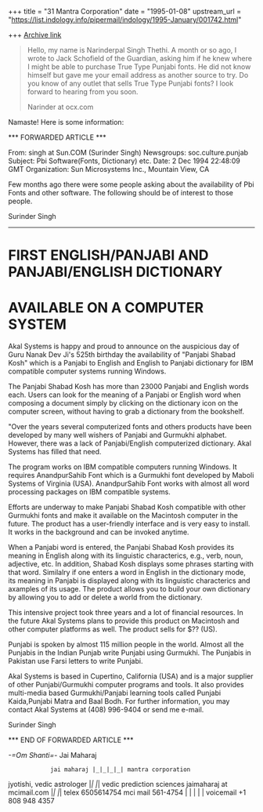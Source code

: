 +++
title = "31 Mantra Corporation"
date = "1995-01-08"
upstream_url = "https://list.indology.info/pipermail/indology/1995-January/001742.html"

+++
[Archive link](https://list.indology.info/pipermail/indology/1995-January/001742.html)

> Hello, my name is Narinderpal Singh Thethi. A month or so ago, I wrote
> to  Jack Schofield of the Guardian, asking him if he knew where I might
> be able  to purchase True Type Punjabi fonts. He did not know himself
> but gave me  your email address as another source to try.
> Do you know of any outlet that sells True Type Punjabi fonts?
> I look forward to hearing from you soon.
> 
> Narinder at ocx.com

Namaste!
   Here is some information:

*** FORWARDED ARTICLE ***

From: singh at Sun.COM (Surinder Singh)
Newsgroups: soc.culture.punjab
Subject: Pbi Software(Fonts, Dictionary) etc.
Date: 2 Dec 1994 22:48:09 GMT
Organization: Sun Microsystems Inc., Mountain View, CA

Few months ago there were some people asking about the availability of 
Pbi Fonts and other software. The following should be of interest to 
those people.

Surinder Singh

-----------------------

FIRST ENGLISH/PANJABI AND PANJABI/ENGLISH DICTIONARY
====================================================
AVAILABLE ON A COMPUTER SYSTEM
==============================

Akal Systems is happy and proud to announce on the auspicious day of Guru 
Nanak Dev Ji's 525th birthday the availability of "Panjabi Shabad Kosh" 
which is a Panjabi to English and English to Panjabi dictionary for IBM 
compatible computer systems running Windows.

The Panjabi Shabad Kosh has more than 23000 Panjabi and English words 
each. Users can look for the meaning of a Panjabi or English word when 
composing a document simply by clicking on the dictionary icon on the 
computer screen, without having to grab a dictionary from the bookshelf.

"Over the years several computerized fonts and others products have been 
developed by many well wishers of Panjabi and Gurmukhi alphabet. However, 
there was a lack of Panjabi/English computerized dictionary. Akal Systems 
has filled that need.

The program works on IBM compatible computers running Windows. It 
requires AnandpurSahib Font which is a Gurmukhi font developed by Maboli 
Systems of Virginia (USA). AnandpurSahib Font works with almost all word 
processing packages on IBM compatible systems.

Efforts are underway to make Panjabi Shabad Kosh compatible with other 
Gurmukhi fonts and make it available on the Macintosh computer in the 
future. The product has a user-friendly interface and is very easy to 
install. It works in the background and can be invoked anytime.

When a Panjabi word is entered, the Panjabi Shabad Kosh provides its 
meaning in English along with its linguistic characterics, e.g., verb, 
noun, adjective, etc. In addition, Shabad Kosh displays some phrases 
starting with that word. Similalry if one enters a word in English in 
the  dictionary mode, its meaning in Panjabi is displayed along with its 
linguistic characterics and axamples of its usage. The product allows you 
to build your own dictionary by allowing you to add or delete a world 
from the dictionary.

This intensive project took three years and a lot of financial resources. 
In the future Akal Systems plans to provide this product on Macintosh and 
other computer platforms as well. The product sells for $?? (US).

Punjabi is spoken by almost 115 million people in the world. Almost all 
the Punjabis in the Indian Punjab write Punjabi using Gurmukhi. The 
Punjabis in Pakistan use Farsi letters to write Punjabi.

Akal Systems is based in Cupertino, California (USA) and is a major 
supplier of other Punjabi/Gurmukhi computer programs and tools. It also 
provides multi-media based Gurmukhi/Panjabi learning tools called Punjabi 
Kaida,Punjabi Matra and Baal Bodh. For further information, you may 
contact Akal Systems at (408) 996-9404 or send me e-mail. 

Surinder Singh

*** END OF FORWARDED ARTICLE ***

*-=Om Shanti=-*  Jai Maharaj

                jai maharaj |_|_|_|_| mantra corporation
 jyotishi, vedic astrologer |_|   |_| vedic prediction sciences
     jaimaharaj at mcimail.com |_|_ _|_| telex 6505614754
          mci mail 561-4754 | | | | | voicemail +1 808 948 4357






